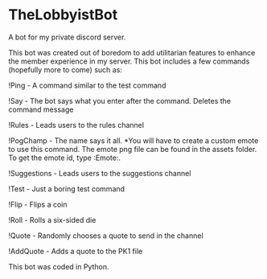 # TheLobbyistBot
A bot for my private discord server.

This bot was created out of boredom to add utilitarian features to enhance the member experience in my server. This bot includes a few commands (hopefully more to come) such as:

!Ping - A command similar to the test command

!Say - The bot says what you enter after the command. Deletes the command message

!Rules - Leads users to the rules channel

!PogChamp - The name says it all. *You will have to create a custom emote to use this command. The emote png file can be found in the assets folder. To get the emote id, type \:Emote:.

!Suggestions - Leads users to the suggestions channel

!Test - Just a boring test command

!Flip - Flips a coin

!Roll - Rolls a six-sided die

!Quote - Randomly chooses a quote to send in the channel

!AddQuote - Adds a quote to the PK1 file

This bot was coded in Python.

